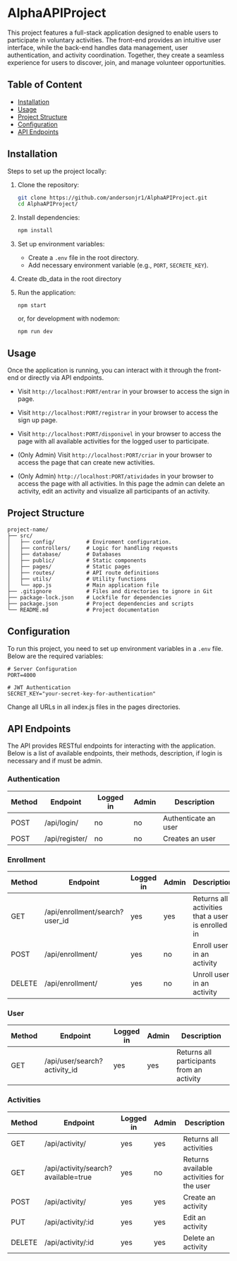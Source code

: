 # AlphaAPIProject

This project features a full-stack application designed to enable users to participate in voluntary activities. The front-end provides an intuitive user interface, while the back-end handles data management, user authentication, and activity coordination. Together, they create a seamless experience for users to discover, join, and manage volunteer opportunities.

## Table of Content
* [Installation](#installation)
* [Usage](#usage)
* [Project Structure](#project_structure)
* [Configuration](#configuration)
* [API Endpoints](#api_endpoints)
<a name="installation"></a>
## Installation
Steps to set up the project locally:

1. Clone the repository:

     ```bash
     git clone https://github.com/andersonjr1/AlphaAPIProject.git
     cd AlphaAPIProject/
     ```

1. Install dependencies:

     ```bash
     npm install
     ```

1. Set up environment variables:

     * Create a `.env` file in the root directory.
     * Add necessary environment variable (e.g., `PORT`, `SECRETE_KEY`).

1. Create db_data in the root directory

1. Run the application:

     ```
     npm start
     ```
     or, for development with nodemon:
     ```
     npm run dev
     ```

<a name="usage"></a>
## Usage
Once the application is running, you can interact with it through the front-end or directly via API endpoints.

* Visit `http://localhost:PORT/entrar` in your browser to access the sign in page.

* Visit `http://localhost:PORT/registrar` in your browser to access the sign up page.
* Visit `http://localhost:PORT/disponivel` in your browser to access the page with all available activities for the logged user to participate.

* (Only Admin) Visit `http://localhost:PORT/criar` in your browser to access the page that can create new activities.

* (Only Admin) `http://localhost:PORT/atividades` in your browser to access the page with all activities. In this page the admin can delete an activity, edit an activity and visualize all participants of an activity.



<a name="project_structure"></a>
## Project Structure
```
project-name/
├── src/
│   ├── config/          # Enviroment configuration.
│   ├── controllers/     # Logic for handling requests
│   ├── database/        # Databases
│   ├── public/          # Static components
│   ├── pages/           # Static pages
│   ├── routes/          # API route definitions
│   ├── utils/           # Utility functions
│   └── app.js           # Main application file
├── .gitignore           # Files and directories to ignore in Git
├── package-lock.json    # Lockfile for dependencies
├── package.json         # Project dependencies and scripts
└── README.md            # Project documentation
```
<a name="configuration"></a>
## Configuration
To run this project, you need to set up environment variables in a `.env` file. Below are the required variables:
```.env
# Server Configuration
PORT=4000

# JWT Authentication
SECRET_KEY="your-secret-key-for-authentication"

```

Change all URLs in all index.js files in the pages directories.

<a name="api_endpoints"></a>
## API Endpoints
The API provides RESTful endpoints for interacting with the application. Below is a list of available endpoints, their methods, description, if login is necessary and if must be admin.

### Authentication
| Method | Endpoint | Logged in | Admin | Description |
| ------ | -------- | --------- | ----- | ----------- |
| POST | /api/login/ | no | no | Authenticate an user |
| POST | /api/register/ | no | no | Creates an user |

### Enrollment
| Method | Endpoint | Logged in | Admin | Description |
| ------ | -------- | --------- | ----- | ----------- |
| GET | /api/enrollment/search?user_id | yes | yes | Returns all activities that a user is enrolled in  |
| POST | /api/enrollment/ | yes | no | Enroll user in an activity |
| DELETE | /api/enrollment/ | yes | no | Unroll user in an activity |

### User
| Method | Endpoint | Logged in | Admin | Description |
| ------ | -------- | --------- | ----- | ----------- |
| GET | /api/user/search?activity_id | yes | yes | Returns all participants from an activity  |

### Activities
| Method | Endpoint | Logged in | Admin | Description |
| ------ | -------- | --------- | ----- | ----------- |
| GET | /api/activity/ | yes | yes | Returns all activities |
| GET | /api/activity/search?available=true | yes | no | Returns available activities for the user|
| POST | /api/activity/ | yes | yes | Create an activity |
| PUT | /api/activity/:id | yes | yes | Edit an activity |
| DELETE | /api/activity/:id | yes | yes | Delete an activity |
